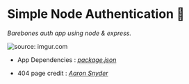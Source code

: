 # Simple Node Authentication :closed_lock_with_key:

_Barebones auth app using node & express._

<img href="https://imgur.com/wZSkeGF"><img src="https://i.imgur.com/wZSkeGF.png" title="source: imgur.com" /></img>

* App Dependencies : _[package.json](package.json)_

* 404 page credit : _[Aaron Snyder](https://www.behance.net/gallery/10286437/404-Pages)_
